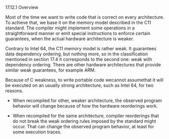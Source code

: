 17.12.1 Overview

Most of the time we want to write code that is correct on every architecture. To achieve that, we base it on the memory model described in the C11 standard. The compiler might implement some operations in a straightforward manner or emit special instructions to enforce certain guarantees, when the actual hardware architecture is weaker.

Contrary to Intel 64, the C11 memory model is rather weak. It guarantees data dependency ordering, but nothing more, so in the classification mentioned in section 17.4 it corresponds to the second one: weak with dependency ordering. There are other hardware architectures that provide similar weak guarantees, for example ARM.

Because of C weakness, to write portable code wecannot assumethat it will be executed on an usually strong architecture, such as Intel 64, for two reasons.

* When recompiled for other, weaker architecture, the observed program behavior will change because of how the hardware reorderings work.

* When recompiled for the same architecture, compiler reorderings that do not break the weak ordering rules imposed by the standard might occur. That can change the observed program behavior, at least for some execution traces.



